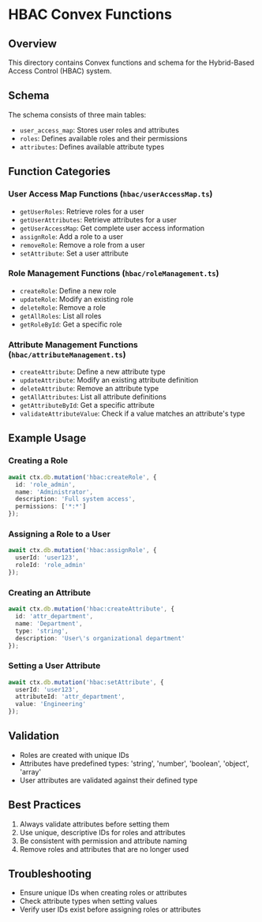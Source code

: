# HBAC Convex Functions

## Overview

This directory contains Convex functions and schema for the Hybrid-Based Access Control (HBAC) system.

## Schema

The schema consists of three main tables:
- `user_access_map`: Stores user roles and attributes
- `roles`: Defines available roles and their permissions
- `attributes`: Defines available attribute types

## Function Categories

### User Access Map Functions (`hbac/userAccessMap.ts`)
- `getUserRoles`: Retrieve roles for a user
- `getUserAttributes`: Retrieve attributes for a user
- `getUserAccessMap`: Get complete user access information
- `assignRole`: Add a role to a user
- `removeRole`: Remove a role from a user
- `setAttribute`: Set a user attribute

### Role Management Functions (`hbac/roleManagement.ts`)
- `createRole`: Define a new role
- `updateRole`: Modify an existing role
- `deleteRole`: Remove a role
- `getAllRoles`: List all roles
- `getRoleById`: Get a specific role

### Attribute Management Functions (`hbac/attributeManagement.ts`)
- `createAttribute`: Define a new attribute type
- `updateAttribute`: Modify an existing attribute definition
- `deleteAttribute`: Remove an attribute type
- `getAllAttributes`: List all attribute definitions
- `getAttributeById`: Get a specific attribute
- `validateAttributeValue`: Check if a value matches an attribute's type

## Example Usage

### Creating a Role
```typescript
await ctx.db.mutation('hbac:createRole', {
  id: 'role_admin',
  name: 'Administrator',
  description: 'Full system access',
  permissions: ['*:*']
});
```

### Assigning a Role to a User
```typescript
await ctx.db.mutation('hbac:assignRole', {
  userId: 'user123',
  roleId: 'role_admin'
});
```

### Creating an Attribute
```typescript
await ctx.db.mutation('hbac:createAttribute', {
  id: 'attr_department',
  name: 'Department',
  type: 'string',
  description: 'User\'s organizational department'
});
```

### Setting a User Attribute
```typescript
await ctx.db.mutation('hbac:setAttribute', {
  userId: 'user123',
  attributeId: 'attr_department',
  value: 'Engineering'
});
```

## Validation

- Roles are created with unique IDs
- Attributes have predefined types: 'string', 'number', 'boolean', 'object', 'array'
- User attributes are validated against their defined type

## Best Practices

1. Always validate attributes before setting them
2. Use unique, descriptive IDs for roles and attributes
3. Be consistent with permission and attribute naming
4. Remove roles and attributes that are no longer used

## Troubleshooting

- Ensure unique IDs when creating roles or attributes
- Check attribute types when setting values
- Verify user IDs exist before assigning roles or attributes